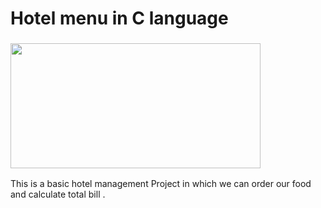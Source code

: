 # Hotel menu in C language
<h3><img align="center" src="https://media.giphy.com/media/3orif4xzApfAWWlcre/giphy.gif" height="200" width="400" /></h3>
This is a basic hotel management Project in which we can order our food and calculate total bill .

